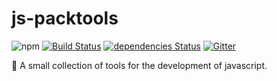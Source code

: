 # js-packtools
![npm](https://img.shields.io/npm/v/js-packtools.svg)
[![Build Status](https://travis-ci.org/jasp402/js-packtools.svg?branch=master)](https://travis-ci.org/jasp402/js-packtools)
[![dependencies Status](https://david-dm.org/jasp402/js-packtools/status.svg)](https://david-dm.org/jasp402/js-packtools)
[![Gitter](https://badges.gitter.im/js-packtools/community.svg)](https://gitter.im/js-packtools/community?utm_source=badge&utm_medium=badge&utm_campaign=pr-badge)

:notebook_with_decorative_cover: A small collection of tools for the development of javascript.
